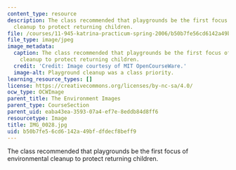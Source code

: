 ```yaml
---
content_type: resource
description: The class recommended that playgrounds be the first focus of environmental
  cleanup to protect returning children.
file: /courses/11-945-katrina-practicum-spring-2006/b50b7fe56cd6142a49bfdfdecf8beff9_IMG_0028.jpg
file_type: image/jpeg
image_metadata:
  caption: The class recommended that playgrounds be the first focus of environmental
    cleanup to protect returning children.
  credit: 'Credit: Image courtesy of MIT OpenCourseWare.'
  image-alt: Playground cleanup was a class priority.
learning_resource_types: []
license: https://creativecommons.org/licenses/by-nc-sa/4.0/
ocw_type: OCWImage
parent_title: The Environment Images
parent_type: CourseSection
parent_uid: eaba43ea-3593-07a4-ef7e-8eddb84d8ff6
resourcetype: Image
title: IMG_0028.jpg
uid: b50b7fe5-6cd6-142a-49bf-dfdecf8beff9
---
```

The class recommended that playgrounds be the first focus of environmental cleanup to protect returning children.